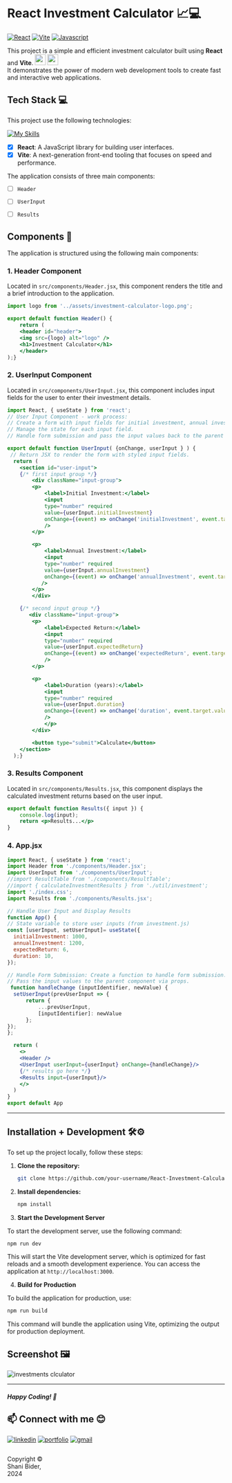 # React Investment Calculator 📈💻
[![React](https://img.shields.io/badge/React-★★★★★-blue)](https://react.dev/)
[![Vite](https://img.shields.io/badge/Vite-★★★★★-yellow)](https://vitejs.dev/)
[![Javascript](https://img.shields.io/badge/JavaScript-★★★★★-orange)](https://developer.mozilla.org/en-US/docs/Web/JavaScript)

This project is a simple and efficient investment calculator built using **React** and **Vite**. <img height=25px src="https://skillicons.dev/icons?i=react"> <img height=25px src="https://skillicons.dev/icons?i=vite">
<br> It demonstrates the power of modern web development tools to create fast and interactive web applications.

## Tech Stack 💻
This project use the following technologies:

[![My Skills](https://skillicons.dev/icons?i=js,react,vite)](https://skillicons.dev)

- [x] **React**: A JavaScript library for building user interfaces.
- [x] **Vite**: A next-generation front-end tooling that focuses on speed and performance.

The application consists of three main components:
- [ ] `Header`
- [ ] `UserInput`
- [ ] `Results`



## Components 🧩

The application is structured using the following main components:

### 1. Header Component
Located in `src/components/Header.jsx`, this component renders the title and a brief introduction to the application.

```jsx
import logo from '../assets/investment-calculator-logo.png';

export default function Header() {
    return (
    <header id="header">
    <img src={logo} alt="logo" />
    <h1>Investment Calculator</h1>
    </header>
);}
```

### 2. UserInput Component
Located in `src/components/UserInput.jsx`, this component includes input fields for the user to enter their investment details.

```jsx
import React, { useState } from 'react';
// User Input Component - work process:
// Create a form with input fields for initial investment, annual investment, expected return, and duration.
// Manage the state for each input field.
// Handle form submission and pass the input values back to the parent component.

export default function UserInput( {onChange, userInput } ) {
 // Return JSX to render the form with styled input fields.
  return (
    <section id="user-input">
    {/* first input group */}
        <div className="input-group">
        <p>
            <label>Initial Investment:</label>
            <input
            type="number" required
            value={userInput.initialInvestment}
            onChange={(event) => onChange('initialInvestment', event.target.value)}
            />
        </p>

        <p>
            <label>Annual Investment:</label>
            <input
            type="number" required
            value={userInput.annualInvestment}
            onChange={(event) => onChange('annualInvestment', event.target.value)}
           />
        </p>
        </div>

    {/* second input group */}
       <div className="input-group">
        <p>
            <label>Expected Return:</label>
            <input
            type="number" required
            value={userInput.expectedReturn}
            onChange={(event) => onChange('expectedReturn', event.target.value)}
            />
        </p>

        <p>
            <label>Duration (years):</label>
            <input
            type="number" required
            value={userInput.duration}
            onChange={(event) => onChange('duration', event.target.value)}
            />
            </p>
        </div>

        <button type="submit">Calculate</button>
    </section>
  );}
```


### 3. Results Component
Located in `src/components/Results.jsx`, this component displays the calculated investment returns based on the user input.

```jsx
export default function Results({ input }) {
    console.log(input);
    return <p>Results...</p>
}
```



### 4. App.jsx
```jsx
import React, { useState } from 'react';
import Header from './components/Header.jsx'; 
import UserInput from './components/UserInput';
//import ResultTable from './components/ResultTable';
//import { calculateInvestmentResults } from './util/investment';
import './index.css';
import Results from './components/Results.jsx';

// Handle User Input and Display Results
function App() {
// State variable to store user inputs (from investment.js)
const [userInput, setUserInput]= useState({
  initialInvestment: 1000,
  annualInvestment: 1200,
  expectedReturn: 6,
  duration: 10,
});

// Handle Form Submission: Create a function to handle form submission.
// Pass the input values to the parent component via props.
 function handleChange (inputIdentifier, newValue) {
  setUserInput(prevUserInput => {
      return {
          ...prevUserInput,
          [inputIdentifier]: newValue
      };
});
};

  return (
    <>
    <Header />
    <UserInput userInput={userInput} onChange={handleChange}/>
    {/* results go here */}
    <Results input={userInput}/>
    </>
  )
}
export default App
```

---

## Installation + Development 🛠️⚙️

To set up the project locally, follow these steps:

1. **Clone the repository:**
   ```sh
   git clone https://github.com/your-username/React-Investment-Calculator.git
   ```

2. **Install dependencies:**
   ```sh
   npm install
   ```
   
3. **Start the Development Server**

To start the development server, use the following command:

```sh
npm run dev
```

This will start the Vite development server, which is optimized for fast reloads and a smooth development experience. You can access the application at `http://localhost:3000`.

4. **Build for Production**

To build the application for production, use:

```sh
npm run build
```

This command will bundle the application using Vite, optimizing the output for production deployment.


## Screenshot 🖼️

![investments clculator](https://github.com/shanibider/React-Investment-Calculator/assets/72359805/b5691df4-2389-4be3-a731-78dd05cf49d7)

---


##### Happy Coding! 🥳

## 📫 Connect with me 😊
[![linkedin](https://img.shields.io/badge/linkedin-0A66C2?style=for-the-badge&logo=linkedin&logoColor=white)](https://www.linkedin.com/in/shani-bider/)
[![portfolio](https://img.shields.io/badge/my_portfolio-000?style=for-the-badge&logo=ko-fi&logoColor=white)](https://shanibider.onrender.com/)
[![gmail](https://img.shields.io/badge/Gmail-D14836?style=for-the-badge&logo=gmail&logoColor=white)](mailto:shanibider@gmail.com)

<footer>
<p style="float:left; width: 20%;">
Copyright © Shani Bider, 2024
</p>
</footer>
